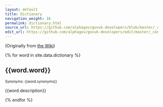 ```yaml
---
layout: default
title: Dictionary
navigation_weight: 16
permalink: dictionary.html
source_url: https://github.com/alphagov/govuk-developers/blob/master/_config/dictionary.md
edit_url: https://github.com/alphagov/govuk-developers/edit/master/_config/dictionary.md
---
```


(Originally from [the Wiki](https://gov-uk.atlassian.net/wiki/display/TECH/Publishing+Platform))

{% for word in site.data.dictionary %}
<div>
  <h2>{{word.word}}</h2>
  <small>Synonyms: {{word.synonyms}}</small>
  <p>{{word.description}}</p>
</div>
{% endfor %}
